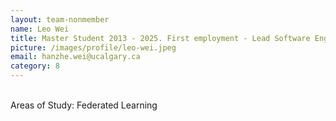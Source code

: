 ```yaml
---
layout: team-nonmember
name: Leo Wei
title: Master Student 2013 - 2025. First employment - Lead Software Engineer at Broadbill Energy Inc.
picture: /images/profile/leo-wei.jpeg
email: hanzhe.wei@ucalgary.ca
category: 8
---
```


<br/>
Areas of Study: Federated Learning

